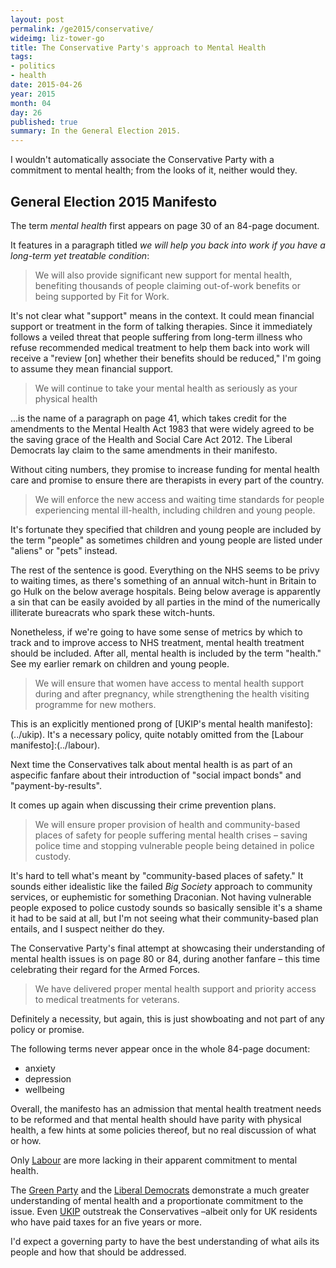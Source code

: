 ```yaml
---
layout: post
permalink: /ge2015/conservative/
wideimg: liz-tower-go
title: The Conservative Party's approach to Mental Health
tags:
- politics
- health
date: 2015-04-26
year: 2015
month: 04
day: 26
published: true
summary: In the General Election 2015.
---
```


I wouldn't automatically associate the Conservative Party with a commitment to mental health;
from the looks of it, neither would they.

## General Election 2015 Manifesto

The term *mental health* first appears on page 30 of an 84-page document.

It features in a paragraph titled *we will help you back into work if you have a long-term yet treatable condition*:

<blockquote>We will
also provide significant new support for mental health,
benefiting thousands of people claiming out-of-work
benefits or being supported by Fit for Work.</blockquote>

It's not clear what &quot;support&quot; means in the context.
It could mean financial support or treatment in the form of talking therapies.
Since it immediately follows a veiled threat that people suffering from long-term illness who refuse recommended medical treatment to help them back into work will receive a &quot;review [on] whether their benefits should be reduced,&quot;
I'm going to assume they mean financial support.

<blockquote>We will continue to take your mental health as seriously as your physical health</blockquote>

&hellip;is the name of a paragraph on page 41, which takes credit for the amendments to the Mental Health Act 1983 that were widely agreed to be the saving grace of the Health and Social Care Act 2012.
The Liberal Democrats lay claim to the same amendments in their manifesto.

Without citing numbers, they promise to increase funding for mental health care and promise to ensure there are therapists in every part of the country.

<blockquote>We will enforce the new access and waiting time
standards for people experiencing mental ill-health,
including children and young people.</blockquote>

It's fortunate they specified that children and young people are included by the term &quot;people&quot; as sometimes children and young people are listed under &quot;aliens&quot; or &quot;pets&quot; instead.

The rest of the sentence is good.
Everything on the NHS seems to be privy to waiting times, as there's something of an annual witch-hunt in Britain to go Hulk on the below average hospitals. Being below average is apparently a sin that can be easily avoided by all parties in the mind of the numerically illiterate bureacrats who spark these witch-hunts.

Nonetheless, if we're going to have some sense of metrics by which to track and to improve access to NHS treatment, mental health treatment should be included.
After all, mental health is included by the term &quot;health.&quot;
See my earlier remark on children and young people.

<blockquote>We will ensure that women
have access to mental health support during and after
pregnancy, while strengthening the health visiting
programme for new mothers.</blockquote>

This is an explicitly mentioned prong of [UKIP's mental health manifesto]:(../ukip).
It's a necessary policy, quite notably omitted from the [Labour manifesto]:(../labour).

Next time the Conservatives talk about mental health is as part of an aspecific fanfare about their introduction of &quot;social impact bonds&quot; and &quot;payment-by-results&quot;.

It comes up again when discussing their crime prevention plans.

<blockquote>We will ensure proper provision of health and community-based
places of safety for people suffering mental health
crises &ndash; saving police time and stopping vulnerable people
being detained in police custody.</blockquote>

It's hard to tell what's meant by &quot;community-based places of safety.&quot;
It sounds either idealistic like the failed *Big Society* approach to community services,
or euphemistic for something Draconian.
Not having vulnerable people exposed to police custody sounds so basically sensible it's a shame it had to be said at all,
but I'm not seeing what their community-based plan entails, and I suspect neither do they.

The Conservative Party's final attempt at showcasing their understanding of mental health issues is on page 80 or 84, during another fanfare &ndash; this time celebrating their regard for the Armed Forces.

<blockquote>We have delivered proper mental
health support and priority access to medical treatments
for veterans.</blockquote>

Definitely a necessity, but again, this is just showboating and not part of any policy or promise.

The following terms never appear once in the whole 84-page document:

* anxiety
* depression
* wellbeing

Overall, the manifesto has an admission that mental health treatment needs to be reformed and that mental health should have parity with physical health, a few hints at some policies thereof, but no real discussion of what or how.

Only [Labour](..\labour) are more lacking in their apparent commitment to mental health.

The [Green Party](..\green) and the [Liberal Democrats](..\libdem) demonstrate a much greater understanding of mental health and a proportionate commitment to the issue.
Even [UKIP](..\ukip) outstreak the Conservatives &ndash;albeit only for UK residents who have paid taxes for an five years or more.

I'd expect a governing party to have the best understanding of what ails its people and how that should be addressed.